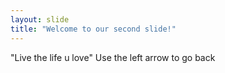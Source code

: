 ```yaml
---
layout: slide
title: "Welcome to our second slide!"
---
```

"Live the life u love"
Use the left arrow to go back
